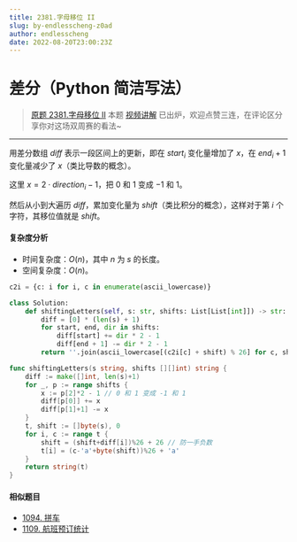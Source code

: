 ```yaml
---
title: 2381.字母移位 II
slug: by-endlesscheng-z0ad
author: endlesscheng
date: 2022-08-20T23:00:23Z
---
```

# 差分（Python 简洁写法）
 
> [原题 2381.字母移位 II](https://leetcode.cn/problems/shifting-letters-ii)
本题 [视频讲解](https://www.bilibili.com/video/BV1Kd4y1Z7Fv) 已出炉，欢迎点赞三连，在评论区分享你对这场双周赛的看法~

---

用差分数组 $\textit{diff}$ 表示一段区间上的更新，即在 $\textit{start}_i$ 变化量增加了 $x$，在 $\textit{end}_i+1$ 变化量减少了 $x$（类比导数的概念）。

这里 $x=2\cdot\textit{direction}_i-1$，把 $0$ 和 $1$ 变成 $-1$ 和 $1$。

然后从小到大遍历 $\textit{diff}$，累加变化量为 $\textit{shift}$（类比积分的概念），这样对于第 $i$ 个字符，其移位值就是 $\textit{shift}$。

#### 复杂度分析

- 时间复杂度：$O(n)$，其中 $n$ 为 $s$ 的长度。
- 空间复杂度：$O(n)$。

```py [sol1-Python3]
c2i = {c: i for i, c in enumerate(ascii_lowercase)}

class Solution:
    def shiftingLetters(self, s: str, shifts: List[List[int]]) -> str:
        diff = [0] * (len(s) + 1)
        for start, end, dir in shifts:
            diff[start] += dir * 2 - 1
            diff[end + 1] -= dir * 2 - 1
        return ''.join(ascii_lowercase[(c2i[c] + shift) % 26] for c, shift in zip(s, accumulate(diff)))
```

```go [sol1-Go]
func shiftingLetters(s string, shifts [][]int) string {
	diff := make([]int, len(s)+1)
	for _, p := range shifts {
		x := p[2]*2 - 1 // 0 和 1 变成 -1 和 1
		diff[p[0]] += x
		diff[p[1]+1] -= x
	}
	t, shift := []byte(s), 0
	for i, c := range t {
		shift = (shift+diff[i])%26 + 26 // 防一手负数
		t[i] = (c-'a'+byte(shift))%26 + 'a'
	}
	return string(t)
}
```

#### 相似题目

- [1094. 拼车](https://leetcode.cn/problems/car-pooling/)
- [1109. 航班预订统计](https://leetcode.cn/problems/corporate-flight-bookings/)
